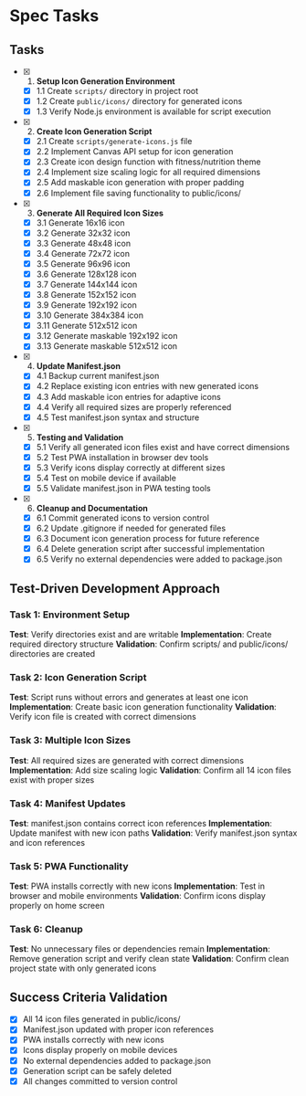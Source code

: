 # Spec Tasks

## Tasks

- [x] 1. **Setup Icon Generation Environment**
  - [x] 1.1 Create `scripts/` directory in project root
  - [x] 1.2 Create `public/icons/` directory for generated icons
  - [x] 1.3 Verify Node.js environment is available for script execution

- [x] 2. **Create Icon Generation Script**
  - [x] 2.1 Create `scripts/generate-icons.js` file
  - [x] 2.2 Implement Canvas API setup for icon generation
  - [x] 2.3 Create icon design function with fitness/nutrition theme
  - [x] 2.4 Implement size scaling logic for all required dimensions
  - [x] 2.5 Add maskable icon generation with proper padding
  - [x] 2.6 Implement file saving functionality to public/icons/

- [x] 3. **Generate All Required Icon Sizes**
  - [x] 3.1 Generate 16x16 icon
  - [x] 3.2 Generate 32x32 icon
  - [x] 3.3 Generate 48x48 icon
  - [x] 3.4 Generate 72x72 icon
  - [x] 3.5 Generate 96x96 icon
  - [x] 3.6 Generate 128x128 icon
  - [x] 3.7 Generate 144x144 icon
  - [x] 3.8 Generate 152x152 icon
  - [x] 3.9 Generate 192x192 icon
  - [x] 3.10 Generate 384x384 icon
  - [x] 3.11 Generate 512x512 icon
  - [x] 3.12 Generate maskable 192x192 icon
  - [x] 3.13 Generate maskable 512x512 icon

- [x] 4. **Update Manifest.json**
  - [x] 4.1 Backup current manifest.json
  - [x] 4.2 Replace existing icon entries with new generated icons
  - [x] 4.3 Add maskable icon entries for adaptive icons
  - [x] 4.4 Verify all required sizes are properly referenced
  - [x] 4.5 Test manifest.json syntax and structure

- [x] 5. **Testing and Validation**
  - [x] 5.1 Verify all generated icon files exist and have correct dimensions
  - [x] 5.2 Test PWA installation in browser dev tools
  - [x] 5.3 Verify icons display correctly at different sizes
  - [x] 5.4 Test on mobile device if available
  - [x] 5.5 Validate manifest.json in PWA testing tools

- [x] 6. **Cleanup and Documentation**
  - [x] 6.1 Commit generated icons to version control
  - [x] 6.2 Update .gitignore if needed for generated files
  - [x] 6.3 Document icon generation process for future reference
  - [x] 6.4 Delete generation script after successful implementation
  - [x] 6.5 Verify no external dependencies were added to package.json

## Test-Driven Development Approach

### Task 1: Environment Setup
**Test**: Verify directories exist and are writable
**Implementation**: Create required directory structure
**Validation**: Confirm scripts/ and public/icons/ directories are created

### Task 2: Icon Generation Script
**Test**: Script runs without errors and generates at least one icon
**Implementation**: Create basic icon generation functionality
**Validation**: Verify icon file is created with correct dimensions

### Task 3: Multiple Icon Sizes
**Test**: All required sizes are generated with correct dimensions
**Implementation**: Add size scaling logic
**Validation**: Confirm all 14 icon files exist with proper sizes

### Task 4: Manifest Updates
**Test**: manifest.json contains correct icon references
**Implementation**: Update manifest with new icon paths
**Validation**: Verify manifest.json syntax and icon references

### Task 5: PWA Functionality
**Test**: PWA installs correctly with new icons
**Implementation**: Test in browser and mobile environments
**Validation**: Confirm icons display properly on home screen

### Task 6: Cleanup
**Test**: No unnecessary files or dependencies remain
**Implementation**: Remove generation script and verify clean state
**Validation**: Confirm clean project state with only generated icons

## Success Criteria Validation

- [x] All 14 icon files generated in public/icons/
- [x] Manifest.json updated with proper icon references
- [x] PWA installs correctly with new icons
- [x] Icons display properly on mobile devices
- [x] No external dependencies added to package.json
- [x] Generation script can be safely deleted
- [x] All changes committed to version control
